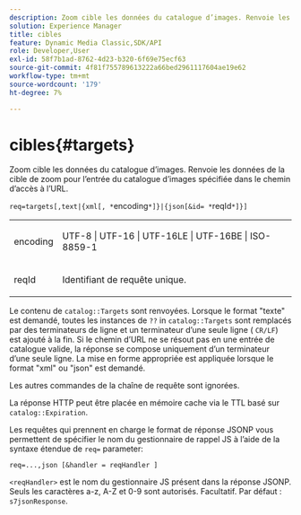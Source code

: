 ```yaml
---
description: Zoom cible les données du catalogue d’images. Renvoie les données de la cible de zoom pour l’entrée du catalogue d’images spécifiée dans le chemin d’accès à l’URL.
solution: Experience Manager
title: cibles
feature: Dynamic Media Classic,SDK/API
role: Developer,User
exl-id: 58f7b1ad-8762-4d23-b320-6f69e75ecf63
source-git-commit: 4f81f755789613222a66bed2961117604ae19e62
workflow-type: tm+mt
source-wordcount: '179'
ht-degree: 7%

---
```


# cibles{#targets}

Zoom cible les données du catalogue d’images. Renvoie les données de la cible de zoom pour l’entrée du catalogue d’images spécifiée dans le chemin d’accès à l’URL.

`req=targets[,text|{xml[, *`encoding`*]}|{json[&id= *`reqId`*]}]`

<table id="simpletable_D64E706258FD4A9C9C8026D97B472FCC"> 
 <tr class="strow"> 
  <td class="stentry"> <p><span class="codeph"><span class="varname"> encoding</span> </span> </p> </td> 
  <td class="stentry"> <p><span class="codeph"> UTF-8 | UTF-16 | UTF-16LE | UTF-16BE | ISO-8859-1</span> </p></td> 
 </tr> 
 <tr class="strow"> 
  <td class="stentry"> <p><span class="codeph"><span class="varname"> reqId</span></span> </p></td> 
  <td class="stentry"> <p>Identifiant de requête unique. </p></td> 
 </tr> 
</table>

Le contenu de `catalog::Targets` sont renvoyées. Lorsque le format &quot;texte&quot; est demandé, toutes les instances de `??` in `catalog::Targets` sont remplacés par des terminateurs de ligne et un terminateur d’une seule ligne ( `CR/LF`) est ajouté à la fin. Si le chemin d’URL ne se résout pas en une entrée de catalogue valide, la réponse se compose uniquement d’un terminateur d’une seule ligne. La mise en forme appropriée est appliquée lorsque le format &quot;xml&quot; ou &quot;json&quot; est demandé.

Les autres commandes de la chaîne de requête sont ignorées.

La réponse HTTP peut être placée en mémoire cache via le TTL basé sur `catalog::Expiration`.

Les requêtes qui prennent en charge le format de réponse JSONP vous permettent de spécifier le nom du gestionnaire de rappel JS à l’aide de la syntaxe étendue de `req=` parameter:

`req=...,json [&handler = reqHandler ]`

`<reqHandler>` est le nom du gestionnaire JS présent dans la réponse JSONP. Seuls les caractères a-z, A-Z et 0-9 sont autorisés. Facultatif. Par défaut : `s7jsonResponse`.

